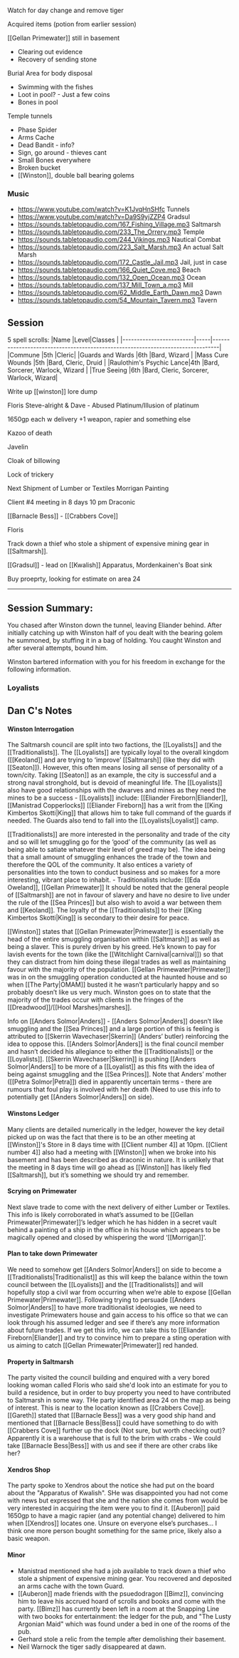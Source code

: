 Watch for day change and remove tiger



Acquired items (potion from earlier session)

[[Gellan Primewater]] still in basement
- Clearing out evidence
- Recovery of sending stone

Burial Area for body disposal
- Swimming with the fishes
- Loot in pool? - Just a few coins
- Bones in pool

Temple tunnels
- Phase Spider
- Arms Cache
- Dead Bandit - info?
- Sign, go around - thieves cant
- Small Bones everywhere
- Broken bucket
- [[Winston]], double ball bearing golems

### Music
- https://www.youtube.com/watch?v=K1JvqHnSHfc Tunnels
- https://www.youtube.com/watch?v=Da9S9yjZZP4 Gradsul
- https://sounds.tabletopaudio.com/167_Fishing_Village.mp3 Saltmarsh
- https://sounds.tabletopaudio.com/233_The_Orrery.mp3 Temple
- https://sounds.tabletopaudio.com/244_Vikings.mp3 Nautical Combat
- https://sounds.tabletopaudio.com/223_Salt_Marsh.mp3 An actual Salt Marsh
- https://sounds.tabletopaudio.com/172_Castle_Jail.mp3 Jail, just in case
- https://sounds.tabletopaudio.com/166_Quiet_Cove.mp3 Beach
- https://sounds.tabletopaudio.com/132_Open_Ocean.mp3 Ocean
- https://sounds.tabletopaudio.com/137_Mill_Town_a.mp3 Mill
- https://sounds.tabletopaudio.com/62_Middle_Earth_Dawn.mp3 Dawn
- https://sounds.tabletopaudio.com/54_Mountain_Tavern.mp3 Tavern

## Session

5 spell scrolls:
|Name                     |Level|Classes                                                                         |
|-------------------------|-----|--------------------------------------------------------------------------------|
|Commune                  |5th  |Cleric|
|Guards and Wards         |6th  |Bard, Wizard                                                      |
|Mass Cure Wounds         |5th  |Bard, Cleric, Druid                                        |
|Raulothim's Psychic Lance|4th  |Bard, Sorcerer, Warlock, Wizard                                                 |
|True Seeing              |6th  |Bard, Cleric, Sorcerer, Warlock, Wizard|

Write up [[winston]] lore dump

Floris
Steve-alright & Dave - Abused
Platinum/Illusion of platinum



1650gp each w delivery +1 weapon, rapier and something else


Kazoo of death

Javelin 

Cloak of billowing

Lock of trickery 

Next Shipment of Lumber or Textiles
Morrigan 
Painting

Client #4 meeting in 8 days
10 pm 
Draconic

[[Barnacle Bess]] - [[Crabbers Cove]]

Floris

Track down a thief who stole a shipment of expensive mining gear in [[Saltmarsh]].

[[Gradsul]] - lead on [[Kwalish]] Apparatus, Mordenkainen's Boat sink

Buy proeprty, looking for estimate on area 24 


<hr>

## Session Summary:

You chased after Winston down the tunnel, leaving Eliander behind. 
After initially catching up with Winston half of you dealt with the bearing golem he summoned, by stuffing it in a bag of holding. You caught Winston and after several attempts, bound him.

Winston bartered information with you for his freedom in exchange for the following information.


### Loyalists


## Dan C's Notes

#### Winston Interrogation

The Saltmarsh council are split into two factions, the [[Loyalists]] and the [[Traditionalists]]. The [[Loyalists]] are typically loyal to the overall kingdom ([[Keoland]] and are trying to ‘improve’ [[Saltmarsh]] (like they did with [[Seaton]]). However, this often means losing all sense of personality of a town/city. Taking [[Seaton]] as an example, the city is successful and a strong naval stronghold, but is devoid of meaningful life. The [[Loyalists]] also have good relationships with the dwarves and mines as they need the mines to be a success - [[Loyalists]] include: [[Eliander Fireborn|Eliander]], [[Manistrad Copperlocks]]
[[Eliander Fireborn]] has a writ from the [[King Kimbertos Skotti|King]] that allows him to take full command of the guards if needed. The Guards also tend to fall into the [[Loyalists|Loyalist]] camp.

[[Traditionalists]] are more interested in the personality and trade of the city and so will let smuggling go for the ‘good’ of the community (as well as being able to satiate whatever their level of greed may be). The idea being that a small amount of smuggling enhances the trade of the town and therefore the QOL of the community. It also entices a variety of personalities into the town to conduct business and so makes for a more interesting, vibrant place to inhabit. - Traditionalists include: [[Eda Oweland]], [[Gellan Primewater]] 
It should be noted that the general people of [[Saltmarsh]] are not in favour of slavery and have no desire to live under the rule of the [[Sea Princes]] but also wish to avoid a war between them and [[Keoland]]. The loyalty of the [[Traditionalists]] to their [[King Kimbertos Skotti|King]] is secondary to their desire for peace.

[[Winston]] states that [[Gellan Primewater|Primewater]] is essentially the head of the entire smuggling organisation within [[Saltmarsh]] as well as being a slaver. This is purely driven by his greed. He’s known to pay for lavish events for the town (like the [[Witchlight Carnival|carnival]]) so that they can distract from him doing these illegal trades as well as maintaining favour with the majority of the population. [[Gellan Primewater|Primewater]] was in on the smuggling operation conducted at the haunted house and so when [[The Party|OMAM]] busted it he wasn’t particularly happy and so probably doesn’t like us very much. Winston goes on to state that the majority of the trades occur with clients in the fringes of the [[Dreadwood]]/[[Hool Marshes|marshes]].

Info on [[Anders Solmor|Anders]] - [[Anders Solmor|Anders]] doesn’t like smuggling and the [[Sea Princes]] and a large portion of this is feeling is attributed to [[Skerrin Wavechaser|Skerrin]] (Anders’ butler) reinforcing the idea to oppose this. [[Anders Solmor|Anders]] is the final council member and hasn’t decided his allegiance to either the [[Traditionalists]] or the [[Loyalists]]. [[Skerrin Wavechaser|Skerrin]] is pushing [[Anders Solmor|Anders]] to be more of a [[Loyalist]] as this fits with the idea of being against smuggling and the [[Sea Princes]]. Note that Anders’ mother ([[Petra Solmor|Petra]]) died in apparently uncertain terms - there are rumours that foul play is involved with her death (Need to use this info to potentially get [[Anders Solmor|Anders]] on side).

#### Winstons Ledger

Many clients are detailed numerically in the ledger, however the key detail picked up on was the fact that there is to be an other meeting at [[Winston]]'s Store in 8 days time with [[Client number 4]] at 10pm. [[Client number 4]] also had a meeting with [[Winston]] when we broke into his basement and has been described as draconic in nature. It is unlikely that the meeting in 8 days time will go ahead as [[Winston]] has likely fled [[Saltmarsh]], but it’s something we should try and remember.

#### Scrying on Primewater

Next slave trade to come with the next delivery of either Lumber or Textiles. This info is likely corroborated in what’s assumed to be [[Gellan Primewater|Primewater]]’s ledger which he has hidden in a secret vault behind a painting of a ship in the office in his house which appears to be magically opened and closed by whispering the word ‘[[Morrigan]]’.

#### Plan to take down Primewater

We need to somehow get [[Anders Solmor|Anders]] on side to become a [[Traditionalists|Traditionalist]] as this will keep the balance within the town council between the [[Loyalists]] and the [[Traditionalists]] and will hopefully stop a civil war from occurring when we’re able to expose [[Gellan Primewater|Primewater]]. Following trying to persuade [[Anders Solmor|Anders]] to have more traditionalist ideologies, we need to investigate Primewaters house and gain access to his office so that we can look through his assumed ledger and see if there’s any more information about future trades. If we get this info, we can take this to [[Eliander Fireborn|Eliander]] and try to convince him to prepare a sting operation with us aiming to catch [[Gellan Primewater|Primewater]] red handed.

#### Property in Saltmarsh

The party visited the council building and enquired with a very bored looking woman called Floris who said she'd look into an estimate for you to build a residence, but in order to buy property you need to have contributed to Saltmarsh in some way. THe party identified area 24 on the map as being of interest. This is near to the location known as [[Crabbers Cove]]. [[Gareth]] stated that [[Barnacle Bess]] was a very good ship hand and mentioned that [[Barnacle Bess|Bess]] could have something to do with [[Crabbers Cove]] further up the dock (Not sure, but worth checking out)? Apparently it is a warehouse that is full to the brim with crabs - We could take [[Barnacle Bess|Bess]] with us and see if there are other crabs like her?

#### Xendros Shop

The party spoke to Xendros about the notice she had put on the board about the "Apparatus of Kwalish". SHe was disappointed you had not come with news but expressed that she and the nation she comes from would be very interested in acquiring the item were you to find it.
[[Auberon]] paid 1650gp to have a magic rapier (and any potential change) delivered to him when [[Xendros]] locates one. Unsure on everyone else’s purchases… I think one more person bought something for the same price, likely also a basic weapon.


#### Minor
- Manistrad mentioned she had a job available to track down a thief who stole a shipment of expensive mining gear. You recovered and deposited an arms cache with the town Guard.
- [[Auberon]] made friends with the psuedodragon [[Bimz]], convincing him to leave his accrued hoard of scrolls and books and come with the party. [[Bimz]] has currently been left in a room at the Snapping Line with two books for entertainment: the ledger for the pub, and "The Lusty Argonian Maid" which was found under a bed in one of the rooms of the pub.
- Gerhard stole a relic from the temple after demolishing their basement.
- Neil Warnock the tiger sadly disappeared at dawn.

